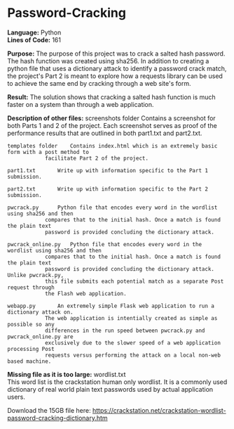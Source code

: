 # Password-Cracking
<b>Language:</b> Python<br>
<b>Lines of Code:</b> 161

<b>Purpose:</b> The purpose of this project was to crack a salted hash password. The hash function was created using sha256.
In addition to creating a python file that uses a dictionary attack to identify a password crack match, the project's
Part 2 is meant to explore how a requests library can be used to achieve the same end by cracking through a web site's
form.

<b>Result:</b> The solution shows that cracking a salted hash function is much faster on a system than through a web
application.

<b>Description of other files:</b>
	screenshots folder	Contains a screenshot for both Parts 1 and 2 of the project. Each screenshot
				serves as proof of the performance results that are outlined in both part1.txt
				and part2.txt.

	templates folder	Contains index.html which is an extremely basic form with a post method to
				facilitate Part 2 of the project.

	part1.txt		Write up with information specific to the Part 1 submission.

	part2.txt		Write up with information specific to the Part 2 submission.

	pwcrack.py		Python file that encodes every word in the wordlist using sha256 and then
				compares that to the initial hash. Once a match is found the plain text
				password is provided concluding the dictionary attack.

	pwcrack_online.py	Python file that encodes every word in the wordlist using sha256 and then
				compares that to the initial hash. Once a match is found the plain text
				password is provided concluding the dictionary attack. Unlike pwcrack.py,
				this file submits each potential match as a separate Post request through
				the Flash web application.

	webapp.py		An extremely simple Flask web application to run a dictionary attack on.
				The web application is intentially created as simple as possible so any
				differences in the run speed between pwcrack.py and pwcrack_online.py are
				exclusively due to the slower speed of a web application processing Post
				requests versus performing the attack on a local non-web based machine.

<b>Missing file as it is too large:</b>
	wordlist.txt<br>		This word list is the crackstation human only wordlist. It is a commonly used
				dictionary of real world plain text passwords used by actual application users.
        
Download the 15GB file here: https://crackstation.net/crackstation-wordlist-password-cracking-dictionary.htm
